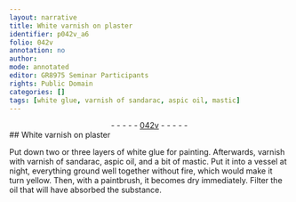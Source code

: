 ```yaml
---
layout: narrative
title: White varnish on plaster
identifier: p042v_a6
folio: 042v
annotation: no
author:
mode: annotated
editor: GR8975 Seminar Participants
rights: Public Domain
categories: []
tags: [white glue, varnish of sandarac, aspic oil, mastic]
---
```


 <div class="folio" align="center">- - - - - <a href="http://gallica.bnf.fr/ark:/12148/btv1b10500001g/f90.image" target="_blank">042v</a> - - - - - </div>    
## White varnish on plaster

 
Put down two or three layers of <span class="material">white glue</span> for painting. Afterwards, varnish with <span class="material">varnish of sandarac</span>, <span class="material">aspic oil</span>, and a bit of <span class="material">mastic</span>. Put it into a <span class="tool">vessel</span> at night, everything ground well together without fire, which would make it turn yellow. Then, with a <span class="tool">paintbrush</span>, it becomes dry immediately. Filter the oil that will have absorbed the substance.
 
